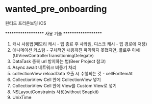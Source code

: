 # wanted_pre_onboarding
원티드 프리온보딩 iOS 

****************** 사용 기술 ******************

1. 캐시 사용법(메모리 캐시 - 앱 종료 후 사라짐, 디스크 캐시 - 앱 경로에 저장)
2. 애니메이션 커스텀 - 구체적인 내용까진 파악하지 못했지만, 플로우 이해 
(UIViewControllerTransitioningDelegate)
3. DataTask 중복 url 방지하는 법(Beer Project 참고)
4. Async await 네트워크 비동기 처리
5. collectionView reloadData 호출 시 수행되는 것 - cellForItemAt
6. CollectionView Cell 안에 CollectionView 넣기
7. CollectionView Cell 안에 View를 Custom View로 넣기
8. NSLayoutConstraints 사용(without Snapkit)
9. UnixTime
